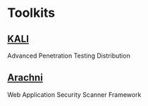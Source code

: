 # Toolkits

## [KALI](https://kali.org)
Advanced Penetration Testing Distribution

## [Arachni](https://github.com/Arachni/arachni)
Web Application Security Scanner Framework
